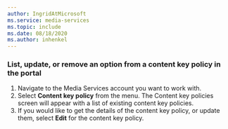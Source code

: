 ```yaml
---
author: IngridAtMicrosoft
ms.service: media-services 
ms.topic: include
ms.date: 08/18/2020
ms.author: inhenkel
---
```


### List, update, or remove an option from a content key policy in the portal

1. Navigate to the Media Services account you want to work with.
1. Select **Content key policy** from the menu. The Content key policies screen will appear with a list of existing content key policies.
1. If you would like to get the details of the content key policy, or update them, select **Edit** for the content key policy.
